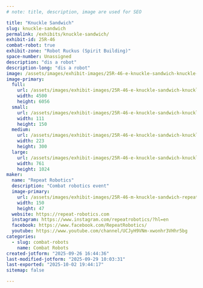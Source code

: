 ```yaml
---
# note: title, description, image are used for SEO

title: "Knuckle Sandwich"
slug: knuckle-sandwich
permalink: /exhibits/knuckle-sandwich/
exhibit-id: 25R-46
combat-robot: true
exhibit-zone: "Robot Ruckus (Spirit Building)"
space-number: Unassigned
description: "dis a robot"
description-long: "dis a robot"
image: /assets/images/exhibit-images/25R-46-e-knuckle-sandwich-knuckle-sandwich-text-04-223x300.png
image-primary: 
  full:
    url: /assets/images/exhibit-images/25R-46-e-knuckle-sandwich-knuckle-sandwich-text-04-full.png
    width: 4500
    height: 6056
  small:
    url: /assets/images/exhibit-images/25R-46-e-knuckle-sandwich-knuckle-sandwich-text-04-111x150.png
    width: 111
    height: 150
  medium:
    url: /assets/images/exhibit-images/25R-46-e-knuckle-sandwich-knuckle-sandwich-text-04-223x300.png
    width: 223
    height: 300
  large:
    url: /assets/images/exhibit-images/25R-46-e-knuckle-sandwich-knuckle-sandwich-text-04-761x1024.png
    width: 761
    height: 1024
maker: 
  name: "Repeat Robotics"
  description: "Combat robotics event"
  image-primary:
    url: /assets/images/exhibit-images/25R-46-m-knuckle-sandwich-repeat-robotics-logo-full-150x47.png
    width: 150
    height: 47
  website: https://repeat-robotics.com
  instagram: https://www.instagram.com/repeatrobotics/?hl=en
  facebook: https://www.facebook.com/RepeatRobotics/
  youtube: https://www.youtube.com/channel/UCJyH9VNm-xwonhr3VHhr5bg
categories: 
  - slug: combat-robots
    name: Combat Robots
created-jotform: "2025-09-26 16:44:36"
last-modified-jotform: "2025-09-29 10:03:31"
last-exported: "2025-10-02 19:44:17"
sitemap: false

---
```

